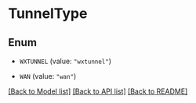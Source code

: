 # TunnelType

## Enum


* `WXTUNNEL` (value: `"wxtunnel"`)

* `WAN` (value: `"wan"`)


[[Back to Model list]](../README.md#documentation-for-models) [[Back to API list]](../README.md#documentation-for-api-endpoints) [[Back to README]](../README.md)



